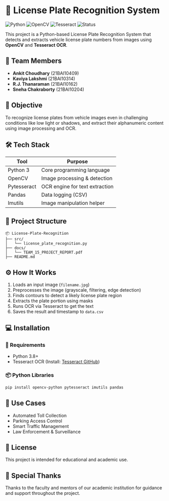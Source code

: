 # 🚗 License Plate Recognition System

![Python](https://img.shields.io/badge/python-3.8%2B-blue?logo=python)
![OpenCV](https://img.shields.io/badge/OpenCV-4.x-green?logo=opencv)
![Tesseract](https://img.shields.io/badge/Tesseract-OCR-yellow?logo=google)
![Status](https://img.shields.io/badge/status-Completed-brightgreen)

This project is a Python-based License Plate Recognition System that detects and extracts vehicle license plate numbers from images using **OpenCV** and **Tesseract OCR**.

## 👥 Team Members

- **Ankit Choudhary** (21BAI10409)  
- **Kaviya Lakshmi** (21BAI10314)  
- **R.J. Thanaraman** (21BAI10162)  
- **Sneha Chakraborty** (21BAI10204)

## 🎯 Objective

To recognize license plates from vehicle images even in challenging conditions like low light or shadows, and extract their alphanumeric content using image processing and OCR.

## 🛠️ Tech Stack

| Tool         | Purpose                       |
|--------------|-------------------------------|
| Python 3     | Core programming language     |
| OpenCV       | Image processing & detection  |
| Pytesseract  | OCR engine for text extraction |
| Pandas       | Data logging (CSV)            |
| Imutils      | Image manipulation helper     |

## 📁 Project Structure

```
📦 License-Plate-Recognition
├── src/
│   └── license_plate_recognition.py
├── docs/
│   └── TEAM_15_PROJECT_REPORT.pdf
├── README.md

```

## ⚙️ How It Works

1. Loads an input image (`filename.jpg`)
2. Preprocesses the image (grayscale, filtering, edge detection)
3. Finds contours to detect a likely license plate region
4. Extracts the plate portion using masks
5. Runs OCR via Tesseract to get the text
6. Saves the result and timestamp to `data.csv`

## 💻 Installation

### 🔧 Requirements

- Python 3.8+
- Tesseract OCR (Install: [Tesseract GitHub](https://github.com/tesseract-ocr/tesseract))

### 📦 Python Libraries

```bash
pip install opencv-python pytesseract imutils pandas
```

## 🚦 Use Cases

- Automated Toll Collection
- Parking Access Control
- Smart Traffic Management
- Law Enforcement & Surveillance


## 📘 License

This project is intended for educational and academic use.

## 🙌 Special Thanks

Thanks to the faculty and mentors of our academic institution for guidance and support throughout the project.
